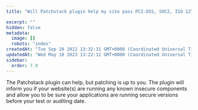 ```yaml
---
title: "Will Patchstack plugin help my site pass PCI-DSS, SOC2, ISO 127001 or other security checks?"

excerpt: ""
hidden: false
metadata: 
  image: []
  robots: "index"
createdAt: "Tue Sep 20 2022 13:32:31 GMT+0000 (Coordinated Universal Time)"
updatedAt: "Wed May 10 2023 13:22:12 GMT+0000 (Coordinated Universal Time)"
sidebar:
  order: 7.9
---
```

The Patchstack plugin can help, but patching is up to you. The plugin will inform you if your website(s) are running any known insecure components and allow you to be sure your applications are running secure versions before your test or auditing date.
